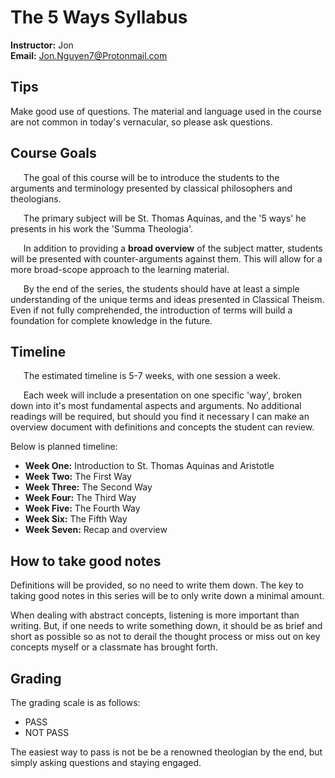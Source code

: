 # The 5 Ways Syllabus

**Instructor:** Jon  
**Email:** Jon.Nguyen7@Protonmail.com

## Tips

Make good use of questions. The material and language used in the course are not common in today's vernacular, so please ask questions.

## Course Goals

**$\quad$** The goal of this course will be to introduce the students to the arguments and terminology presented by classical philosophers and theologians.

**$\quad$** The primary subject will be St. Thomas Aquinas, and the '5 ways' he presents in his work the 'Summa Theologia'.

**$\quad$** In addition to providing a **broad overview** of the subject matter, students will be presented with counter-arguments against them. This will allow for a more broad-scope approach to the learning material.

**$\quad$** By the end of the series, the students should have at least a simple understanding of the unique terms and ideas presented in Classical Theism. Even if not fully comprehended, the introduction of terms will build a foundation for complete knowledge in the future.

## Timeline

**$\quad$** The estimated timeline is 5-7 weeks, with one session a week.

**$\quad$** Each week will include a presentation on one specific 'way', broken down into it's most fundamental aspects and arguments. No additional readings will be required, but should you find it necessary I can make an overview document with definitions and concepts the student can review.

Below is planned timeline:

*  **Week One:** Introduction to St. Thomas Aquinas and Aristotle
*  **Week Two:** The First Way
*  **Week Three:** The Second Way
*  **Week Four:** The Third Way
*  **Week Five:** The Fourth Way
*  **Week Six:** The Fifth Way
*  **Week Seven:** Recap and overview

## How to take good notes

Definitions will be provided, so no need to write them down. The key to taking good notes in this series will be to only write down a minimal amount.

When dealing with abstract concepts, listening is more important than writing. But, if one needs to write something down, it should be as brief and short as possible so as not to derail the thought process or miss out on key concepts myself or a classmate has brought forth.

## Grading

The grading scale is as follows:

* PASS
* NOT PASS

The easiest way to pass is not be be a renowned theologian by the end, but simply asking questions and staying engaged.